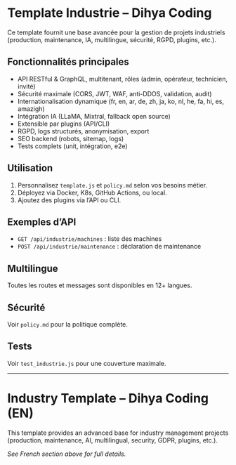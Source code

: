 # Template Industrie – Dihya Coding

Ce template fournit une base avancée pour la gestion de projets industriels (production, maintenance, IA, multilingue, sécurité, RGPD, plugins, etc.).

## Fonctionnalités principales
- API RESTful & GraphQL, multitenant, rôles (admin, opérateur, technicien, invité)
- Sécurité maximale (CORS, JWT, WAF, anti-DDOS, validation, audit)
- Internationalisation dynamique (fr, en, ar, de, zh, ja, ko, nl, he, fa, hi, es, amazigh)
- Intégration IA (LLaMA, Mixtral, fallback open source)
- Extensible par plugins (API/CLI)
- RGPD, logs structurés, anonymisation, export
- SEO backend (robots, sitemap, logs)
- Tests complets (unit, intégration, e2e)

## Utilisation
1. Personnalisez `template.js` et `policy.md` selon vos besoins métier.
2. Déployez via Docker, K8s, GitHub Actions, ou local.
3. Ajoutez des plugins via l’API ou CLI.

## Exemples d’API
- `GET /api/industrie/machines` : liste des machines
- `POST /api/industrie/maintenance` : déclaration de maintenance

## Multilingue
Toutes les routes et messages sont disponibles en 12+ langues.

## Sécurité
Voir `policy.md` pour la politique complète.

## Tests
Voir `test_industrie.js` pour une couverture maximale.

---

# Industry Template – Dihya Coding (EN)

This template provides an advanced base for industry management projects (production, maintenance, AI, multilingual, security, GDPR, plugins, etc.).

*See French section above for full details.*
